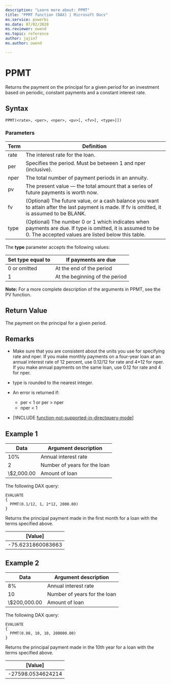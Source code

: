 ```yaml
---
description: "Learn more about: PPMT"
title: "PPMT function (DAX) | Microsoft Docs"
ms.service: powerbi
ms.date: 07/02/2020
ms.reviewer: owend
ms.topic: reference
author: jajin7
ms.author: owend

---
```


# PPMT

Returns the payment on the principal for a given period for an investment based on periodic, constant payments and a constant interest rate.

## Syntax

```dax
PPMT(<rate>, <per>, <nper>, <pv>[, <fv>[, <type>]])
```

### Parameters

|Term|Definition|  
|--------|--------------|  
|rate|The interest rate for the loan.|
|per|Specifies the period. Must be between 1 and nper (inclusive).|
|nper|The total number of payment periods in an annuity.|
|pv|The present value — the total amount that a series of future payments is worth now.|
|fv|(Optional) The future value, or a cash balance you want to attain after the last payment is made. If fv is omitted, it is assumed to be BLANK.|
|type|(Optional) The number 0 or 1 which indicates when payments are due. If type is omitted, it is assumed to be 0. The accepted values are listed below this table.|

The **type** parameter accepts the following values:

| **Set type equal to** | **If payments are due**        |
| --------------------- | ------------------------------ |
| 0 or omitted          | At the end of the period       |
| 1                     | At the beginning of the period |

**Note:** For a more complete description of the arguments in PPMT, see the PV function.

## Return Value

The payment on the principal for a given period.

## Remarks

- Make sure that you are consistent about the units you use for specifying rate and nper. If you make monthly payments on a four-year loan at an annual interest rate of 12 percent, use 0.12/12 for rate and 4*12 for nper. If you make annual payments on the same loan, use 0.12 for rate and 4 for nper.

- type is rounded to the nearest integer.

- An error is returned if:
  - per < 1 or per > nper
  - nper < 1

- [!INCLUDE [function-not-supported-in-directquery-mode](includes/function-not-supported-in-directquery-mode.md)]

## Example 1

| **Data**  | **Argument description**     |
| --------- | ---------------------------- |
| 10%       | Annual interest rate         |
| 2         | Number of years for the loan |
| \\$2,000.00 | Amount of loan               |

The following DAX query:

```dax
EVALUATE
{
  PPMT(0.1/12, 1, 2*12, 2000.00)
}
```

Returns the principal payment made in the first month for a loan with the terms specified above.

| **[Value]**      |
| ------------------ |
| -75.6231860083663 |

## Example 2

| **Data**    | **Argument description**     |
| ----------- | ---------------------------- |
| 8%          | Annual interest rate         |
| 10          | Number of years for the loan |
| \\$200,000.00 | Amount of loan               |

The following DAX query:

```dax
EVALUATE
{
  PPMT(0.08, 10, 10, 200000.00)
}
```

Returns the principal payment made in the 10th year for a loan with the terms specified above.

| **[Value]**      |
| ------------------ |
| -27598.0534624214 |
